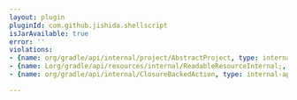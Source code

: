 ```yaml
---
layout: plugin
pluginId: com.github.jishida.shellscript
isJarAvailable: true
error: ''
violations:
- {name: org/gradle/api/internal/project/AbstractProject, type: internal-api-usage}
- {name: Lorg/gradle/api/resources/internal/ReadableResourceInternal;, type: internal-api-usage}
- {name: org/gradle/api/internal/ClosureBackedAction, type: internal-api-usage}

---
```

